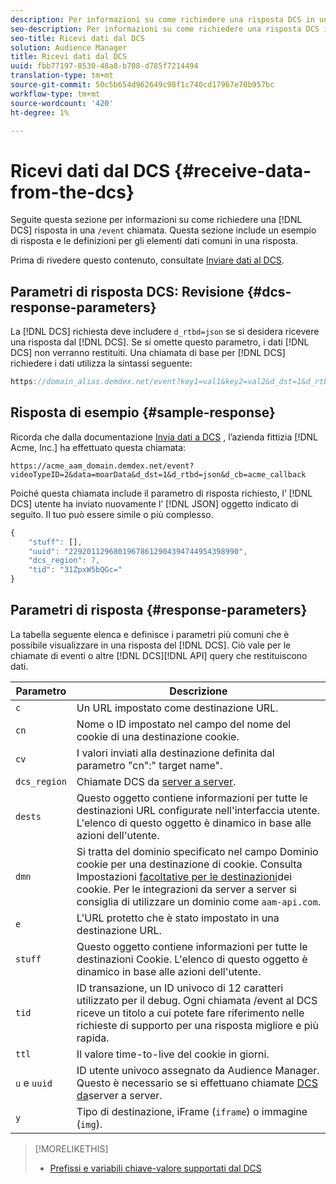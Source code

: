 ```yaml
---
description: Per informazioni su come richiedere una risposta DCS in una chiamata /event, fate clic qui. Questa sezione include un esempio di risposta e le definizioni per gli elementi dati comuni in una risposta.
seo-description: Per informazioni su come richiedere una risposta DCS in una chiamata /event, fate clic qui. Questa sezione include un esempio di risposta e le definizioni per gli elementi dati comuni in una risposta.
seo-title: Ricevi dati dal DCS
solution: Audience Manager
title: Ricevi dati dal DCS
uuid: fbb77197-8530-48a8-b708-d785f7214494
translation-type: tm+mt
source-git-commit: 50c5b654d962649c98f1c740cd17967e70b957bc
workflow-type: tm+mt
source-wordcount: '420'
ht-degree: 1%

---
```



# Ricevi dati dal DCS {#receive-data-from-the-dcs}

Seguite questa sezione per informazioni su come richiedere una [!DNL DCS] risposta in una `/event` chiamata. Questa sezione include un esempio di risposta e le definizioni per gli elementi dati comuni in una risposta.

Prima di rivedere questo contenuto, consultate [Inviare dati al DCS](../../../api/dcs-intro/dcs-event-calls/dcs-url-send.md).

## Parametri di risposta DCS: Revisione {#dcs-response-parameters}

La [!DNL DCS] richiesta deve includere `d_rtbd=json` se si desidera ricevere una risposta dal [!DNL DCS]. Se si omette questo parametro, i dati [!DNL DCS] non verranno restituiti. Una chiamata di base per [!DNL DCS] richiedere i dati utilizza la sintassi seguente:

```js
https://domain_alias.demdex.net/event?key1=val1&key2=val2&d_dst=1&d_rtbd=json&d_cb=callback
```

## Risposta di esempio {#sample-response}

Ricorda che dalla documentazione [Invia dati a DCS](../../../api/dcs-intro/dcs-event-calls/dcs-url-send.md) , l’azienda fittizia [!DNL Acme, Inc.] ha effettuato questa chiamata:

`https://acme_aam_domain.demdex.net/event?videoTypeID=2&data=moarData&d_dst=1&d_rtbd=json&d_cb=acme_callback`

Poiché questa chiamata include il parametro di risposta richiesto, l’ [!DNL DCS] utente ha inviato nuovamente l’ [!DNL JSON] oggetto indicato di seguito. Il tuo può essere simile o più complesso.

```js
{
    "stuff": [],
    "uuid": "22920112968019678612904394744954398990",
    "dcs_region": 7,
    "tid": "31ZpxW5bQGc="
}
```

## Parametri di risposta {#response-parameters}

La tabella seguente elenca e definisce i parametri più comuni che è possibile visualizzare in una risposta del [!DNL DCS]. Ciò vale per le chiamate di eventi o altre [!DNL DCS][!DNL API] query che restituiscono dati.

| Parametro | Descrizione |
|--- |--- |
| `c` | Un URL impostato come destinazione [](../../../features/destinations/create-url-destination.md)URL. |
| `cn` | Nome o ID impostato nel campo del nome del cookie di una destinazione [](../../../features/destinations/create-cookie-destination.md)cookie. |
| `cv` | I valori inviati alla destinazione definita dal parametro &quot;cn&quot;:&quot; target name&quot;. |
| `dcs_region` | Chiamate DCS da [server a server](../../../api/dcs-intro/dcs-api-reference/dcs-regions.md). |
| `dests` | Questo oggetto contiene informazioni per tutte le destinazioni URL configurate nell&#39;interfaccia utente. L&#39;elenco di questo oggetto è dinamico in base alle azioni dell&#39;utente. |
| `dmn` | Si tratta del dominio specificato nel campo Dominio cookie per una destinazione di cookie. Consulta Impostazioni [facoltative per le destinazioni](../../../features/destinations/cookie-destination-options.md)dei cookie.  Per le integrazioni da server a server si consiglia di utilizzare un dominio come `aam-api.com`. |
| `e` | L&#39;URL protetto che è stato impostato in una destinazione URL. |
| `stuff` | Questo oggetto contiene informazioni per tutte le destinazioni Cookie. L&#39;elenco di questo oggetto è dinamico in base alle azioni dell&#39;utente. |
| `tid` | ID transazione, un ID univoco di 12 caratteri utilizzato per il debug. Ogni chiamata /event al DCS riceve un titolo a cui potete fare riferimento nelle richieste di supporto per una risposta migliore e più rapida. |
| `ttl` | Il valore time-to-live del cookie in giorni. |
| `u` e `uuid` | ID utente univoco assegnato da  Audience Manager. Questo è necessario se si effettuano chiamate [DCS da](../../../api/dcs-intro/dcs-s2s/dcs-s2s-calls.md)server a server. |
| `y` | Tipo di destinazione, iFrame (`iframe`) o immagine (`img`). |

>[!MORELIKETHIS]
>
>* [Prefissi e variabili chiave-valore supportati dal DCS](../../../api/dcs-intro/dcs-api-reference/dcs-keys.md)

